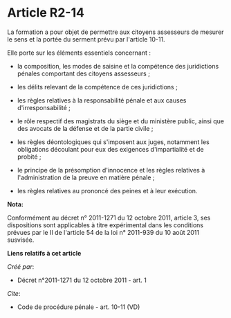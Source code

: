 # Article R2-14

La formation a pour objet de permettre aux citoyens assesseurs de mesurer le sens et la portée du serment prévu par l'article
10-11. 

Elle porte sur les éléments essentiels concernant :

- la composition, les modes de saisine et la compétence des juridictions pénales comportant des citoyens assesseurs ;

- les délits relevant de la compétence de ces juridictions ;

- les règles relatives à la responsabilité pénale et aux causes d'irresponsabilité ;

- le rôle respectif des magistrats du siège et du ministère public, ainsi que des avocats de la défense et de la partie
civile ;

- les règles déontologiques qui s'imposent aux juges, notamment les obligations découlant pour eux des exigences
d'impartialité et de probité ;

- le principe de la présomption d'innocence et les règles relatives à l'administration de la preuve en matière pénale ;

- les règles relatives au prononcé des peines et à leur exécution.

**Nota:**

Conformément au décret n° 2011-1271 du 12 octobre 2011, article 3, ses dispositions sont applicables à titre expérimental
dans les conditions prévues par le II de l'article 54 de la loi n° 2011-939 du 10 août 2011 susvisée.

**Liens relatifs à cet article**

_Créé par_:

  - Décret n°2011-1271 du 12 octobre 2011 - art. 1

_Cite_:

  - Code de procédure pénale - art. 10-11 (VD)
